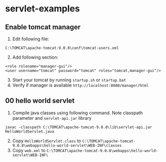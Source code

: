 # servlet-examples

## Enable tomcat manager

1. Edit following file:
```
C:\TOMCAT\apache-tomcat-9.0.8\conf\tomcat-users.xml
```
2. Add following section:
```
<role rolename="manager-gui"/>
<user username="tomcat" password="tomcat" roles="tomcat,manager-gui"/>
```
3. Start your tomcat by running `startup.sh` or `startup.bat`
4. Verify if manager is available `http://localhost:8080/manager/html`

## 00 hello world servlet

1. Compile java classes using following command. Note classpath parameter and `servlet-api.jar` library
```
javac -classpath C:\TOMCAT\apache-tomcat-9.0.8\lib\servlet-api.jar HelloWorldServlet.java
```
2. Copy `HelloWorldServlet.class` to `C:\TOMCAT\apache-tomcat-9.0.8\webapps\hello-world-servlet\WEB-INF\classes`
3. Copy `web.xml` to `C:\TOMCAT\apache-tomcat-9.0.8\webapps\hello-world-servlet\WEB-INF\`

